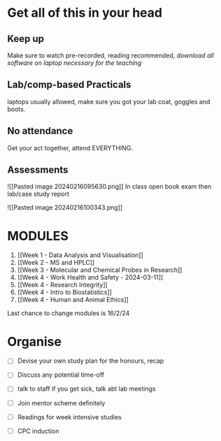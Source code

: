 # Get all of this in your head

## Keep up
Make sure to watch pre-recorded, reading recommended, *download all software on laptop necessary for the teaching*

## Lab/comp-based Practicals
laptops usually allowed, make sure you got your lab coat, goggles and boots.

## No attendance
Get your act together, attend EVERYTHING. 

## Assessments

![[Pasted image 20240216095630.png]]
In class open book exam
then lab/case study report

![[Pasted image 20240216100343.png]]


# MODULES

1. [[Week 1 - Data Analysis and Visualisation]]
2. [[Week 2 - MS and HPLC]]
3. [[Week 3 - Molecular and Chemical Probes in Research]]
4. [[Week 4 - Work Health and Safety - 2024-03-11]]
5. [[Week 4 - Research Integrity]]
6. [[Week 4 - Intro to Biostatistics]]
7. [[Week 4 - Human and Animal Ethics]]

Last chance to change modules is 16/2/24


# Organise

- [ ] Devise your own study plan for the honours, recap
- [ ] Discuss any potential time-off
- [ ] talk to staff if you get sick, talk abt lab meetings
- [ ] Join mentor scheme definitely
- [ ] Readings for week intensive studies
- [ ] CPC induction






